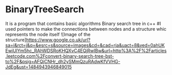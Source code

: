# BinaryTreeSearch
It is a program that contains basic algorithms Binary search tree in c++ 
#I used pointers to make the connections between nodes and a structure whic represents the node itself 
![Image of the structure]https://www.google.co.uk/url?sa=i&rct=j&q=&esrc=s&source=images&cd=&cad=rja&uact=8&ved=0ahUKEwiUlYm5hc_RAhWDSRoKHQXvC4EQjRwIBw&url=http%3A%2F%2Farticles.leetcode.com%2Fconvert-binary-search-tree-bst-to%2F&psig=AFQjCNHr_dh2ySMmQzuRAdwKfVVHG-JdEg&ust=1484943946849015

